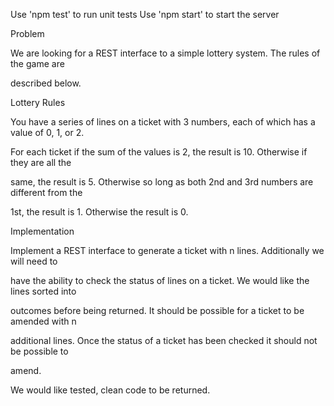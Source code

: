 Use 'npm test' to run unit tests
Use 'npm start' to start the server

Problem

We are looking for a REST interface to a simple lottery system. The rules of the game are

described below.

Lottery Rules

You have a series of lines on a ticket with 3 numbers, each of which has a value of 0, 1, or 2.

For each ticket if the sum of the values is 2, the result is 10. Otherwise if they are all the

same, the result is 5. Otherwise so long as both 2nd and 3rd numbers are different from the

1st, the result is 1. Otherwise the result is 0.

Implementation

Implement a REST interface to generate a ticket with n lines. Additionally we will need to

have the ability to check the status of lines on a ticket. We would like the lines sorted into

outcomes before being returned. It should be possible for a ticket to be amended with n

additional lines. Once the status of a ticket has been checked it should not be possible to

amend.

We would like tested, clean code to be returned.